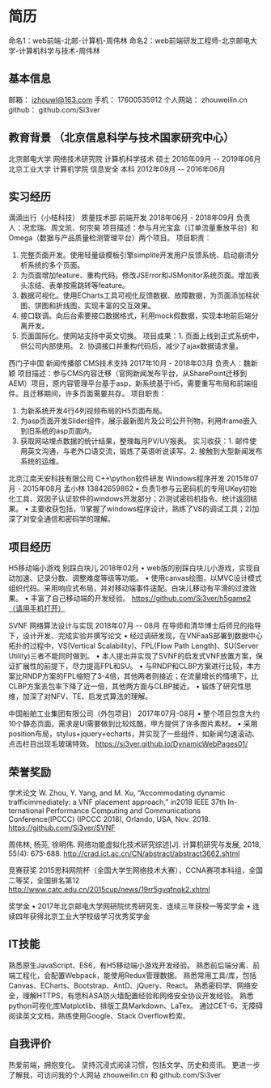 # 简历
命名1：web前端-北邮-计算机-周伟林
命名2：web前端研发工程师-北京邮电大学-计算机科学与技术-周伟林

## 基本信息
邮箱：    izhouwl@163.com
手机：    17600535912
个人网站： zhouweilin.cn
github：  github.com/Si3ver

## 教育背景 （北京信息科学与技术国家研究中心）
北京邮电大学  网络技术研究院  计算机科学技术  硕士  2016年09月 -- 2019年06月 
北京工业大学  计算机学院      信息安全      本科  2012年09月 -- 2016年06月 

## 实习经历
滴滴出行（小桔科技）  质量技术部  前端开发  2018年06月 - 2018年09月 负责人：况宏瑞、周文凯、何宗昊
项目描述：参与月光宝盒（订单流量重放平台）和Omega（数据与产品质量检测管理平台）两个项目。
项目职责：
  1. 完整页面开发。使用轻量级模板引擎simplite开发用户反馈系统、启动崩溃分析系统的多个页面。
  2. 为页面增加feature、重构代码。修改JSError和JSMonitor系统页面。增加表头冻结、表单按需跳转等feature。
  3. 数据可视化。使用ECharts工具可视化反馈数据、故障数据，为页面添加柱状图、饼图和折线图，实现丰富的交互效果。
  4. 接口联调。向后台索要接口数据格式，利用mock假数据，实现本地前后端分离开发。
  5. 页面国际化。使网站支持中英文切换。
项目成果：1. 页面上线到正式系统中，供公司内部使用。 2. 协调接口并重构代码后，减少了ajax数据请求量。


西门子中国  新闻传播部  CMS技术支持  2017年10月 - 2018年03月 负责人：魏新颖
项目描述：参与CMS内容迁移（官网新闻发布平台，从SharePoint迁移到AEM）项目，原内容管理平台基于asp，新系统基于H5，需要重写布局和前端组件。且迁移期间，许多页面需要共存。
项目职责：
  1. 为新系统开发4行4列视频布局的H5页面布局。
  2. 为asp页面开发Slider组件，展示最新图片及公司公开刊物，利用iframe嵌入到旧系统的asp页面内。
  3. 获取网站埋点数据的统计结果，整理每月PV/UV报表。
实习收获：1. 邮件使用英文沟通，与老外口语交流，锻炼了英语听说读写。2. 接触到大型新闻发布系统的运维。


北京江南天安科技有限公司  C++\python软件研发 Windows程序开发  2015年07月 - 2015年08月 孟小林 13842659862
• 负责1)参与云密码机的专用UKey初始化工具、双因子认证软件的windows开发部分；2)测试密码机指令、统计返回结果。
• 主要收获包括，1)掌握了windows程序设计，熟练了VS的调试工具；2)加深了对安全通信和密码学的理解。


## 项目经历

H5移动端小游戏  别踩白块儿  2018年02月
• web版的别踩白块儿小游戏，实现自动加速、记录分数、调整难度等级等功能。
• 使用canvas绘图，以MVC设计模式组织代码。采用响应式布局，并对移动端事件适配。白块儿移动有平滑的过渡效果。
• 丰富了自己移动端的开发经验。
https://github.com/Si3ver/h5game2（请用手机打开）

SVNF  网络算法设计与实现  2018年07月 -- 08月  在导师和清华博士后师兄的指导下，设计开发、完成实验并撰写论文
• 经过调研发现，在VNFaaS部署到数据中心拓扑的过程中，VS(Vertical Scalability)、FPL(Flow Path Length)、SU(Server Utility)三者不能同时做到。
• 本人提出并实现了SVNF的启发式VNF放置方案，保证扩展性的前提下，尽力提高FPL和SU。
• 与RNDP和CLBP方案进行比较，本方案比RNDP方案的FPL缩短了3-4倍，其他两者则接近；在流量增长的情境下，比CLBP方案丢包率下降了近一倍，其他两方面与CLBP接近。
• 锻炼了研究性思维，加深了对NFV、TE、启发式算法的理解。

中国船舶工业集团有限公司（外包项目） 2017年07月-08月
• 整个项目包含大约10个静态页面，需求是UI需要做到比较炫酷，甲方提供了许多图片素材。
• 采用position布局，stylus+jquery+echarts，并实现了一些组件，如新闻匀速滚动、点击栏目出现毛玻璃特效。
https://si3ver.github.io/DynamicWebPages01/

## 荣誉奖励
学术论文
W.  Zhou,  Y.  Yang,  and  M.  Xu,  “Accommodating  dynamic  trafficimmediately:  a  VNF  placement  approach,”  in2018 IEEE 37th In-ternational Performance Computing and Communications Conference(IPCCC) (IPCCC 2018), Orlando, USA, Nov. 2018.
https://github.com/Si3ver/SVNF

周伟林, 杨芫, 徐明伟. 网络功能虚拟化技术研究综述[J]. 计算机研究与发展, 2018, 55(4): 675-688.
http://crad.ict.ac.cn/CN/abstract/abstract3662.shtml

竞赛获奖
2015思科网院杯（全国大学生网络技术大赛），CCNA赛项本科组，全国二等奖，全国排名第12
http://www.catc.edu.cn/2015cup/news/19rr5gvqfnqk2.xhtml

奖学金
• 2017年北京邮电大学网研院优秀研究生、连续三年获校一等奖学金
• 连续四年获得北京工业大学校级学习优秀奖学金


## IT技能
熟悉原生JavaScript、ES6，有H5移动端小游戏开发经验。
熟悉前后端分离、前端工程化，会配置Webpack，能使用Redux管理数据。
熟悉常用工具/库，包括Canvas、ECharts、Bootstrap、AntD、jQuery、React。
熟悉密码学、网络安全，理解HTTPS，有思科ASA防火墙配置经验和网络安全协议开发经验。
熟悉python可视化库Matplotlib、排版工具Markdown、LaTex。
通过CET-6，无障碍阅读英文文档，熟练使用Google、Stack Overflow检索。


## 自我评价
热爱前端，拥抱变化。
坚持沉浸式阅读习惯，包括文学、历史和资讯。
更进一步了解我，可访问我的个人网站 zhouweilin.cn 和 github.com/Si3ver
